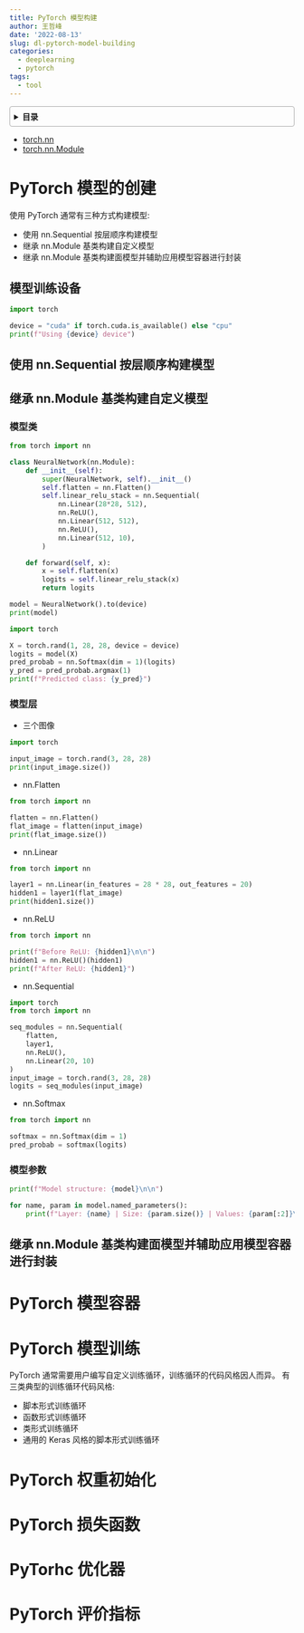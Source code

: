 ```yaml
---
title: PyTorch 模型构建
author: 王哲峰
date: '2022-08-13'
slug: dl-pytorch-model-building
categories:
  - deeplearning
  - pytorch
tags:
  - tool
---
```


<style>
details {
    border: 1px solid #aaa;
    border-radius: 4px;
    padding: .5em .5em 0;
}
summary {
    font-weight: bold;
    margin: -.5em -.5em 0;
    padding: .5em;
}
details[open] {
    padding: .5em;
}
details[open] summary {
    border-bottom: 1px solid #aaa;
    margin-bottom: .5em;
}
</style>

<details><summary>目录</summary><p>

- [PyTorch 模型的创建](#pytorch-模型的创建)
  - [模型训练设备](#模型训练设备)
  - [使用 nn.Sequential 按层顺序构建模型](#使用-nnsequential-按层顺序构建模型)
  - [继承 nn.Module 基类构建自定义模型](#继承-nnmodule-基类构建自定义模型)
    - [模型类](#模型类)
    - [模型层](#模型层)
    - [模型参数](#模型参数)
  - [继承 nn.Module 基类构建面模型并辅助应用模型容器进行封装](#继承-nnmodule-基类构建面模型并辅助应用模型容器进行封装)
- [PyTorch 模型容器](#pytorch-模型容器)
- [PyTorch 模型训练](#pytorch-模型训练)
- [PyTorch 权重初始化](#pytorch-权重初始化)
- [PyTorch 损失函数](#pytorch-损失函数)
- [PyTorhc 优化器](#pytorhc-优化器)
- [PyTorch 评价指标](#pytorch-评价指标)
</p></details><p></p>


* [torch.nn](https://pytorch.org/docs/stable/nn.html)
* [torch.nn.Module](https://pytorch.org/docs/stable/generated/torch.nn.Module.html)


# PyTorch 模型的创建

使用 PyTorch 通常有三种方式构建模型:

* 使用 nn.Sequential 按层顺序构建模型
* 继承 nn.Module 基类构建自定义模型
* 继承 nn.Module 基类构建面模型并辅助应用模型容器进行封装


## 模型训练设备

```python
import torch

device = "cuda" if torch.cuda.is_available() else "cpu"
print(f"Using {device} device")
```

## 使用 nn.Sequential 按层顺序构建模型






## 继承 nn.Module 基类构建自定义模型

### 模型类

```python
from torch import nn

class NeuralNetwork(nn.Module):
    def __init__(self):
        super(NeuralNetwork, self).__init__()
        self.flatten = nn.Flatten()
        self.linear_relu_stack = nn.Sequential(
            nn.Linear(28*28, 512),
            nn.ReLU(),
            nn.Linear(512, 512),
            nn.ReLU(),
            nn.Linear(512, 10),
        )

    def forward(self, x):
        x = self.flatten(x)
        logits = self.linear_relu_stack(x)
        return logits
```

```python
model = NeuralNetwork().to(device)
print(model)
```

```python
import torch

X = torch.rand(1, 28, 28, device = device)
logits = model(X)
pred_probab = nn.Softmax(dim = 1)(logits)
y_pred = pred_probab.argmax(1)
print(f"Predicted class: {y_pred}")
```

### 模型层

* 三个图像

```python
import torch

input_image = torch.rand(3, 28, 28)
print(input_image.size())
```

* nn.Flatten

```python
from torch import nn

flatten = nn.Flatten()
flat_image = flatten(input_image)
print(flat_image.size())
```

* nn.Linear

```python
from torch import nn

layer1 = nn.Linear(in_features = 28 * 28, out_features = 20)
hidden1 = layer1(flat_image)
print(hidden1.size())
```

* nn.ReLU

```python
from torch import nn

print(f"Before ReLU: {hidden1}\n\n")
hidden1 = nn.ReLU()(hidden1)
print(f"After ReLU: {hidden1}")
```

* nn.Sequential

```python
import torch
from torch import nn

seq_modules = nn.Sequential(
    flatten,
    layer1,
    nn.ReLU(),
    nn.Linear(20, 10)
)
input_image = torch.rand(3, 28, 28)
logits = seq_modules(input_image)
```

* nn.Softmax

```python
from torch import nn

softmax = nn.Softmax(dim = 1)
pred_probab = softmax(logits)
```

### 模型参数

```python
print(f"Model structure: {model}\n\n")

for name, param in model.named_parameters():
    print(f"Layer: {name} | Size: {param.size()} | Values: {param[:2]}\n")
```

## 继承 nn.Module 基类构建面模型并辅助应用模型容器进行封装


# PyTorch 模型容器

# PyTorch 模型训练

PyTorch 通常需要用户编写自定义训练循环，训练循环的代码风格因人而异。
有三类典型的训练循环代码风格:

* 脚本形式训练循环
* 函数形式训练循环
* 类形式训练循环
* 通用的 Keras 风格的脚本形式训练循环



# PyTorch 权重初始化

# PyTorch 损失函数

# PyTorhc 优化器

# PyTorch 评价指标
